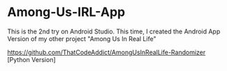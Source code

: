# Among-Us-IRL-App

This is the 2nd try on Android Studio. This time, I
created the Android App Version of my other project
"Among Us In Real Life"

https://github.com/ThatCodeAddict/AmongUsInRealLife-Randomizer [Python Version]
